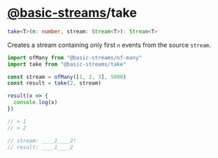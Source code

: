 # [@basic-streams](https://github.com/rpominov/basic-streams)/take

<!-- doc -->

```typescript
take<T>(n: number, stream: Stream<T>): Stream<T>
```

Creates a stream containing only first `n` events from the source `stream`.

```js
import ofMany from "@basic-streams/of-many"
import take from "@basic-streams/take"

const stream = ofMany([1, 2, 3], 5000)
const result = take(2, stream)

result(x => {
  console.log(x)
})

// > 1
// > 2

// stream: ____1____2!
// result: ____1____2
```

<!-- docstop -->
